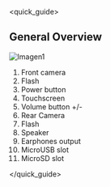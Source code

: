 <quick_guide>
## General Overview

![Imagen1](http://static.energysistem.com/images/manuals/42545/56a6427804adb.jpg)

1.	Front camera
2.	Flash
3.	Power button
4.	Touchscreen
5.	Volume button +/-
6.	Rear Camera
7.	Flash
8.	Speaker
9.	Earphones output
10.	MicroUSB slot
11. MicroSD slot

</quick_guide>
